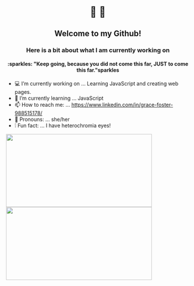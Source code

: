    <h1 align ="center">👋 🌌</h1>
   <h2 align="center">Welcome to my Github!</h2>
   <h3 align="center">Here is a bit about what I am currently working on</h3>
   <h4 align="center">:sparkles: "Keep going, because you did not come this far, JUST to come this far."sparkles</h4>
   
- :computer: I’m currently working on ... Learning JavaScript and creating web pages.
- 🧠 I’m currently learning ... JavaScript
- 📫 How to reach me: ... https://www.linkedin.com/in/grace-foster-988515178/
- :woman: Pronouns: ... she/her
- :grey_exclamation: Fun fact: ... I have heterochromia eyes!
<div>
   <a href="https://github.com/Fallinqqq?tab=repositories">
<img align="center" src=https://github-readme-stats.vercel.app/api?username=Fallinqqq&theme=tokyonight&show_icons=true width="400" height="200"/>
     </a>
       <a href="https://github.com/Fallinqqq?tab=repositories">
<img align="center" src=https://github-readme-stats.vercel.app/api/top-langs/?username=Fallinqqq&theme=tokyonight&show_icons=true width="400px" height="200px"/>
</div>
